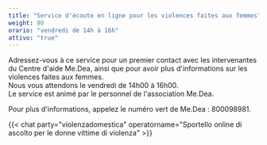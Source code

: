```yaml
---
title: "Service d'écoute en ligne pour les violences faites aux femmes"
weight: 90
orario: "vendredi de 14h à 16h"
attivo: "true"
---
```


Adressez-vous à ce service pour un premier contact avec les intervenantes du Centre d'aide Me.Dea, ainsi que pour avoir plus d'informations sur les violences faites aux femmes.  
Nous vous attendons le vendredi de 14h00 à 16h00.  
Le service est animé par le personnel de l'association Me.Dea.  

Pour plus d'informations, appelez le numéro vert de Me.Dea : 800098981.

{{< chat party="violenzadomestica" operatorname="Sportello online di ascolto per le donne vittime di violenza" >}}
